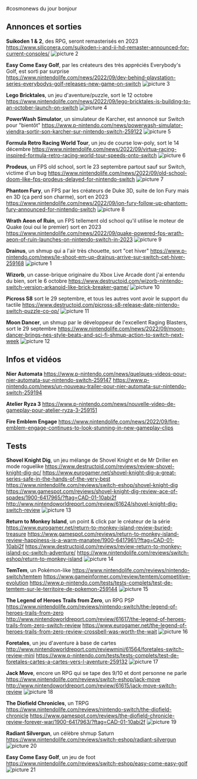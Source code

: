 #cosmonews du jour bonjour

## Annonces et sorties

**Suikoden 1 & 2**, des RPG, seront remasterisés en 2023
https://www.siliconera.com/suikoden-i-and-ii-hd-remaster-announced-for-current-consoles/
![picture 2](https://i.imgur.com/PeJEvJym.png)  

**Easy Come Easy Golf**, par les créateurs des très appréciés Everybody's Golf, est sorti par surprise
https://www.nintendolife.com/news/2022/09/dev-behind-playstation-series-everybodys-golf-releases-new-game-on-switch
![picture 3](https://i.imgur.com/FoAD9Xvm.jpg)  

**Lego Bricktales**, un jeu d'aventure/puzzle, sort le 12 octobre
https://www.nintendolife.com/news/2022/09/lego-bricktales-is-building-to-an-october-launch-on-switch
![picture 4](https://i.imgur.com/a8qCbbXm.png)  

**PowerWash Simulator**, un simulateur de Karcher, est annoncé sur Switch pour "bientôt"
https://www.p-nintendo.com/news/powerwash-simulator-viendra-sortir-son-karcher-sur-nintendo-switch-259122
![picture 5](https://i.imgur.com/5aFdoscm.jpg)  

**Formula Retro Racing World Tour**, un jeu de course low-poly, sort le 14 décembre
https://www.nintendolife.com/news/2022/09/virtua-racing-inspired-formula-retro-racing-world-tour-speeds-onto-switch
![picture 6](https://i.imgur.com/jCHiAEPm.jpg)  

**Prodeus**, un FPS old school, sort le 23 septembre partout sauf sur Switch, victime d'un bug
https://www.nintendolife.com/news/2022/09/old-school-doom-like-fps-prodeus-delayed-for-nintendo-switch
![picture 7](https://i.imgur.com/9k0RJDvm.jpg)  

**Phantom Fury**, un FPS par les créateurs de Duke 3D, suite de Ion Fury mais en 3D (ça perd son charme), sort en 2023
https://www.nintendolife.com/news/2022/09/ion-fury-follow-up-phantom-fury-announced-for-nintendo-switch
![picture 8](https://i.imgur.com/PuIBeXZm.jpg)  

**Wrath Aeon of Ruin**, un FPS tellement old school qu'il utilise le moteur de Quake (oui oui le premier) sort en 2023
https://www.nintendolife.com/news/2022/09/quake-powered-fps-wrath-aeon-of-ruin-launches-on-nintendo-switch-in-2023
![picture 9](https://i.imgur.com/DlwuqXEm.jpg)  

**Drainus**, un shmup qui a l'air très chouette, sort "cet hiver"
https://www.p-nintendo.com/news/le-shoot-em-up-drainus-arrive-sur-switch-cet-hiver-259168
![picture 1](https://i.imgur.com/wn847QGm.png)  

**Wizorb**, un casse-brique originaire du Xbox Live Arcade dont j'ai entendu du bien, sort le 6 octobre
https://www.destructoid.com/wizorb-nintendo-switch-version-arkanoid-like-brick-breaker-game/
![picture 10](https://i.imgur.com/2ZrkMx3m.png)  

**Picross S8** sort le 29 septembre, et tous les autres vont avoir le support du tactile
https://www.destructoid.com/picross-s8-release-date-nintendo-switch-puzzle-co-op/
![picture 11](https://i.imgur.com/DACPZlnm.jpg)  

**Moon Dancer**, un shmup par le développeur de l'excellent Raging Blasters, sort le 29 septembre
https://www.nintendolife.com/news/2022/09/moon-dancer-brings-nes-style-beats-and-sci-fi-shmup-action-to-switch-next-week
![picture 12](https://i.imgur.com/aCbUXClm.png)  

## Infos et vidéos

**Nier Automata**
https://www.p-nintendo.com/news/quelques-videos-pour-nier-automata-sur-nintendo-switch-259147
https://www.p-nintendo.com/news/un-nouveau-trailer-pour-nier-automata-sur-nintendo-switch-259194

**Atelier Ryza 3**
https://www.p-nintendo.com/news/nouvelle-video-de-gameplay-pour-atelier-ryza-3-259151

**Fire Emblem Engage**
https://www.nintendolife.com/news/2022/09/fire-emblem-engage-continues-to-look-stunning-in-new-gameplay-clips

## Tests

**Shovel Knight Dig**, un jeu mélange de Shovel Knight et de Mr Driller en mode roguelike
https://www.destructoid.com/reviews/review-shovel-knight-dig-pc/
https://www.eurogamer.net/shovel-knight-dig-a-great-series-safe-in-the-hands-of-the-very-best
https://www.nintendolife.com/reviews/switch-eshop/shovel-knight-dig
https://www.gamespot.com/reviews/shovel-knight-dig-review-ace-of-spades/1900-6417965/?ftag=CAD-01-10abi2f
http://www.nintendoworldreport.com/review/61624/shovel-knight-dig-switch-review
![picture 13](https://i.imgur.com/EPbw5h9m.jpg)  

**Return to Monkey Island**, un point & click par le créateur de la série
https://www.eurogamer.net/return-to-monkey-island-review-buried-treasure
https://www.gamespot.com/reviews/return-to-monkey-island-review-happiness-is-a-warm-manatee/1900-6417961/?ftag=CAD-01-10abi2f
https://www.destructoid.com/reviews/review-return-to-monkey-island-pc-switch-adventure/
https://www.nintendolife.com/reviews/switch-eshop/return-to-monkey-island
![picture 14](https://i.imgur.com/Ya7nbD9m.jpg)  

**TemTem**, un Pokémon-like
https://www.nintendolife.com/reviews/nintendo-switch/temtem
https://www.gameinformer.com/review/temtem/competitive-evolution
https://www.p-nintendo.com/tests/tests-complets/test-de-temtem-sur-le-territoire-de-pokemon-259144
![picture 15](https://i.imgur.com/9iCGO0Dm.png)  

**The Legend of Heroes Trails from Zero**, un RPG PSP
https://www.nintendolife.com/reviews/nintendo-switch/the-legend-of-heroes-trails-from-zero
http://www.nintendoworldreport.com/review/61617/the-legend-of-heroes-trails-from-zero-switch-review
https://www.eurogamer.net/the-legend-of-heroes-trails-from-zero-review-crossbell-was-worth-the-wait
![picture 16](https://i.imgur.com/IDMLSvWm.jpg)  

**Foretales**, un jeu d'aventure à base de cartes
http://www.nintendoworldreport.com/reviewmini/61564/foretales-switch-review-mini
https://www.p-nintendo.com/tests/tests-complets/test-de-foretales-cartes-a-cartes-vers-l-aventure-259132
![picture 17](https://i.imgur.com/DCaG42xm.jpg)  

**Jack Move**, encore un RPG qui se tape des 9/10 et dont personne ne parle
https://www.nintendolife.com/reviews/switch-eshop/jack-move
http://www.nintendoworldreport.com/review/61615/jack-move-switch-review
![picture 18](https://i.imgur.com/d49XVlWm.png)  

**The Diofield Chronicles**, un TRPG
https://www.nintendolife.com/reviews/nintendo-switch/the-diofield-chronicle
https://www.gamespot.com/reviews/the-diofield-chronicle-review-forever-war/1900-6417963/?ftag=CAD-01-10abi2f
![picture 19](https://i.imgur.com/dGADRZhm.jpg)  

**Radiant Silvergun**, un célèbre shmup Saturn
https://www.nintendolife.com/reviews/switch-eshop/radiant-silvergun
![picture 20](https://i.imgur.com/xPf2wvLm.jpg)  

**Easy Come Easy Golf**, un jeu de foot
https://www.nintendolife.com/reviews/switch-eshop/easy-come-easy-golf
![picture 21](https://i.imgur.com/GfOwsCHm.jpg)  
